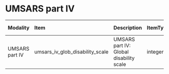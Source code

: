 # UMSARS part IV

| Modality       | Item                            | Description                             | ItemType   | Required   | Values              |   Unnamed: 13 |
|:---------------|:--------------------------------|:----------------------------------------|:-----------|:-----------|:--------------------|--------------:|
| UMSARS part IV | umsars_iv_glob_disability_scale | UMSARS part IV: Global disability scale | integer    | nullable   | y.isin([1,2,3,4,5]) |           nan |